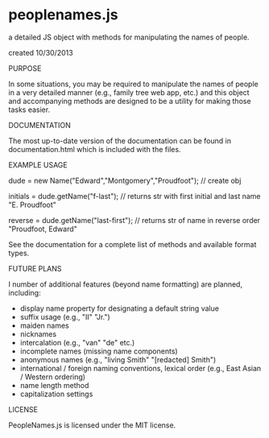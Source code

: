 peoplenames.js
==============

a detailed JS object with methods for manipulating the names of people.

created 10/30/2013

PURPOSE

In some situations, you may be required to manipulate the names of people in a very detailed manner (e.g., family tree web app, etc.) and this object and accompanying methods are designed to be a utility for making those tasks easier.  

DOCUMENTATION 

The most up-to-date version of the documentation can be found in documentation.html which is included with the files.

EXAMPLE USAGE

dude = new Name("Edward","Montgomery","Proudfoot"); // create obj

initials = dude.getName("f-last"); // returns str with first initial and last name "E. Proudfoot" 

reverse = dude.getName("last-first"); // returns str of name in reverse order "Proudfoot, Edward"  

See the documentation for a complete list of methods and available format types.

FUTURE PLANS

I number of additional features (beyond name formatting) are planned, including:

- display name property for designating a default string value 
- suffix usage (e.g., "II" "Jr.")
- maiden names 
- nicknames
- intercalation (e.g., "van" "de" etc.)
- incomplete names (missing name components) 
- anonymous names (e.g., "living Smith" "[redacted] Smith")
- international / foreign naming conventions, lexical order (e.g., East Asian / Western ordering) 
- name length method
- capitalization settings

LICENSE

PeopleNames.js is licensed under the MIT license.
